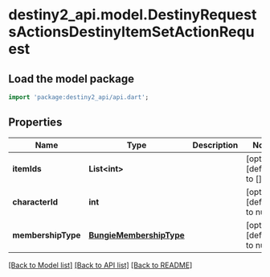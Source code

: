 # destiny2_api.model.DestinyRequestsActionsDestinyItemSetActionRequest

## Load the model package
```dart
import 'package:destiny2_api/api.dart';
```

## Properties
Name | Type | Description | Notes
------------ | ------------- | ------------- | -------------
**itemIds** | **List&lt;int&gt;** |  | [optional] [default to []]
**characterId** | **int** |  | [optional] [default to null]
**membershipType** | [**BungieMembershipType**](BungieMembershipType.md) |  | [optional] [default to null]

[[Back to Model list]](../README.md#documentation-for-models) [[Back to API list]](../README.md#documentation-for-api-endpoints) [[Back to README]](../README.md)


